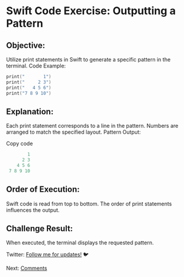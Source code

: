# Swift Code Exercise: Outputting a Pattern

## Objective:

Utilize print statements in Swift to generate a specific pattern in the terminal.
Code Example:

```swift
print("       1")
print("     2 3")
print("   4 5 6")
print("7 8 9 10")
```

## Explanation:

Each print statement corresponds to a line in the pattern.
Numbers are arranged to match the specified layout.
Pattern Output:

Copy code

```swift
        1
      2 3
    4 5 6
 7 8 9 10
```

## Order of Execution:

Swift code is read from top to bottom.
The order of print statements influences the output.

## Challenge Result:

When executed, the terminal displays the requested pattern.

Twitter: [Follow me for updates!](https://twitter.com/bhushcodes) 🐦

Next: [Comments](/1/Comments/README.md)
